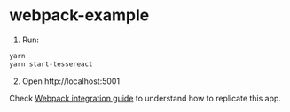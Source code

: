 # webpack-example

1. Run:

  ```sh
  yarn
  yarn start-tessereact
  ```

2. Open http://localhost:5001

Check [Webpack integration guide](../docs/integration.md) to understand how to replicate this app.
